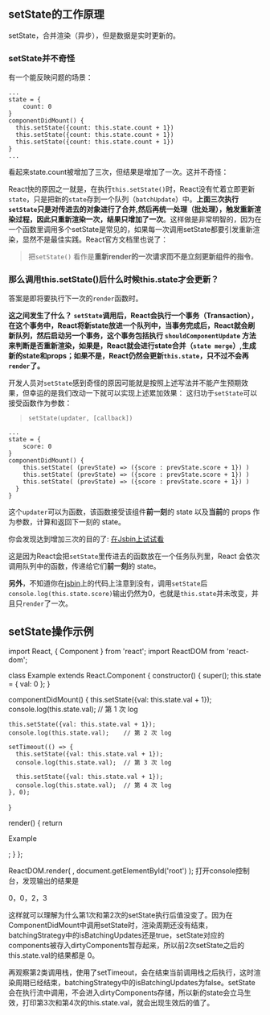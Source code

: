 

## setState的工作原理
setState，合并渲染（异步），但是数据是实时更新的。
### setState并不奇怪

有一个能反映问题的场景：

```
...
state = {
    count: 0
}
componentDidMount() {
  this.setState({count: this.state.count + 1})
  this.setState({count: this.state.count + 1})
  this.setState({count: this.state.count + 1})
}
...
```

看起来state.count被增加了三次，但结果是增加了一次。这并不奇怪：

React快的原因之一就是，在执行`this.setState()`时，React没有忙着立即更新`state`，只是把新的`state`存到一个队列（`batchUpdate`）中。**上面三次执行`setState`只是对传进去的对象进行了合并,然后再统一处理（批处理），触发重新渲染过程，因此只重新渲染一次，结果只增加了一次**。这样做是非常明智的，因为在一个函数里调用多个setState是常见的，如果每一次调用setState都要引发重新渲染，显然不是最佳实践。React官方文档里也说了：

> 把`setState()` 看作是**重新render的一次请求而不是立刻更新组件的指令**。



### 那么调用this.setState()后什么时候this.state才会更新？

答案是即将要执行下一次的`render`函数时。



**这之间发生了什么？**
**`setState`调用后，React会执行一个事务（Transaction），在这个事务中，React将新state放进一个队列中，当事务完成后，React就会刷新队列，然后启动另一个事务，这个事务包括执行 `shouldComponentUpdate` 方法来判断是否重新渲染，如果是，React就会进行state合并（`state merge`）,生成新的state和props；如果不是，React仍然会更新`this.state`，只不过不会再`render`了。**

开发人员对`setState`感到奇怪的原因可能就是按照上述写法并不能产生预期效果，但幸运的是我们改动一下就可以实现上述累加效果：
这归功于`setState`可以接受函数作为参数：

> `setState(updater, [callback])`

```
...
state = {
    score: 0
}
componentDidMount() {
    this.setState( (prevState) => ({score : prevState.score + 1}) )
    this.setState( (prevState) => ({score : prevState.score + 1}) )
    this.setState( (prevState) => ({score : prevState.score + 1}) )
  }
}
```

这个`updater`可以为函数，该函数接受该组件**前一刻**的 state 以及**当前**的 props 作为参数，计算和返回下一刻的 state。

你会发现达到增加三次的目的了: [在Jsbin上试试看](http://jsbin.com/nazazo/edit?html,js,console,output)

这是因为React会把`setState`里传进去的函数放在一个任务队列里，React 会依次调用队列中的函数，传递给它们**前一刻**的 state。

**另外**，不知道你在[jsbin](http://jsbin.com/nazazo/edit?html,js,console,output)上的代码上注意到没有，调用`setState`后`console.log(this.state.score)`输出仍然为0，也就是`this.state`并未改变，并且只`render`了一次。




## setState操作示例

import React, { Component } from 'react';
import ReactDOM from 'react-dom';

class Example extends React.Component {
  constructor() {
    super();
    this.state = {
      val: 0
    };
  }

  componentDidMount() {
    this.setState({val: this.state.val + 1});
    console.log(this.state.val);    // 第 1 次 log

    this.setState({val: this.state.val + 1});
    console.log(this.state.val);    // 第 2 次 log

    setTimeout(() => {
      this.setState({val: this.state.val + 1});
      console.log(this.state.val);  // 第 3 次 log

      this.setState({val: this.state.val + 1});
      console.log(this.state.val);  // 第 4 次 log
    }, 0);
  }

  render() {
    return <p>Example</p>;
  }
};

ReactDOM.render(
  <Example />,
  document.getElementById('root')
);
打开console控制台，发现输出的结果是

0，0，2，3


这样就可以理解为什么第1次和第2次的setState执行后值没变了。因为在ComponentDidMount中调用setState时，渲染周期还没有结束，batchingStrategy中的isBatchingUpdates还是true，setState对应的components被存入dirtyComponents暂存起来，所以前2次setState之后的this.state.val的结果都是 0。

再观察第2类调用栈，使用了setTimeout，会在结束当前调用栈之后执行，这时渲染周期已经结束，batchingStrategy中的isBatchingUpdates为false。setState会在执行流中调用，不会进入dirtyComponents存储，所以新的state会立马生效，打印第3次和第4次的this.state.val，就会出现生效后的值了。
